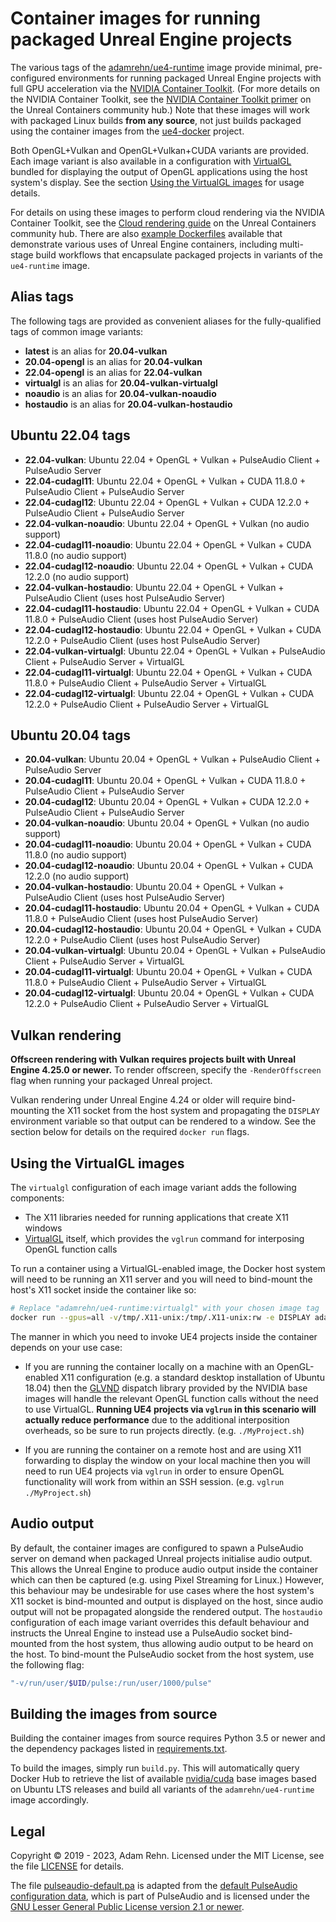 # Container images for running packaged Unreal Engine projects

The various tags of the [adamrehn/ue4-runtime](https://hub.docker.com/r/adamrehn/ue4-runtime) image provide minimal, pre-configured environments for running packaged Unreal Engine projects with full GPU acceleration via the [NVIDIA Container Toolkit](https://github.com/NVIDIA/nvidia-docker). (For more details on the NVIDIA Container Toolkit, see the [NVIDIA Container Toolkit primer](https://unrealcontainers.com/docs/concepts/nvidia-docker) on the Unreal Containers community hub.) Note that these images will work with packaged Linux builds **from any source**, not just builds packaged using the container images from the [ue4-docker](https://github.com/adamrehn/ue4-docker) project.

Both OpenGL+Vulkan and OpenGL+Vulkan+CUDA variants are provided. Each image variant is also available in a configuration with [VirtualGL](https://www.virtualgl.org/) bundled for displaying the output of OpenGL applications using the host system's display. See the section [Using the VirtualGL images](#using-the-virtualgl-images) for usage details.

For details on using these images to perform cloud rendering via the NVIDIA Container Toolkit, see the [Cloud rendering guide](https://unrealcontainers.com/docs/use-cases/cloud-rendering) on the Unreal Containers community hub. There are also [example Dockerfiles](https://github.com/adamrehn/ue4-example-dockerfiles) available that demonstrate various uses of Unreal Engine containers, including multi-stage build workflows that encapsulate packaged projects in variants of the `ue4-runtime` image.


## Alias tags

The following tags are provided as convenient aliases for the fully-qualified tags of common image variants:

- **latest** is an alias for **20.04-vulkan**
- **20.04-opengl** is an alias for **20.04-vulkan**
- **22.04-opengl** is an alias for **22.04-vulkan**
- **virtualgl** is an alias for **20.04-vulkan-virtualgl**
- **noaudio** is an alias for **20.04-vulkan-noaudio**
- **hostaudio** is an alias for **20.04-vulkan-hostaudio**


## Ubuntu 22.04 tags

- **22.04-vulkan**: Ubuntu 22.04 + OpenGL + Vulkan + PulseAudio Client + PulseAudio Server
- **22.04-cudagl11**: Ubuntu 22.04 + OpenGL + Vulkan + CUDA 11.8.0 + PulseAudio Client + PulseAudio Server
- **22.04-cudagl12**: Ubuntu 22.04 + OpenGL + Vulkan + CUDA 12.2.0 + PulseAudio Client + PulseAudio Server
- **22.04-vulkan-noaudio**: Ubuntu 22.04 + OpenGL + Vulkan (no audio support)
- **22.04-cudagl11-noaudio**: Ubuntu 22.04 + OpenGL + Vulkan + CUDA 11.8.0 (no audio support)
- **22.04-cudagl12-noaudio**: Ubuntu 22.04 + OpenGL + Vulkan + CUDA 12.2.0 (no audio support)
- **22.04-vulkan-hostaudio**: Ubuntu 22.04 + OpenGL + Vulkan + PulseAudio Client (uses host PulseAudio Server)
- **22.04-cudagl11-hostaudio**: Ubuntu 22.04 + OpenGL + Vulkan + CUDA 11.8.0 + PulseAudio Client (uses host PulseAudio Server)
- **22.04-cudagl12-hostaudio**: Ubuntu 22.04 + OpenGL + Vulkan + CUDA 12.2.0 + PulseAudio Client (uses host PulseAudio Server)
- **22.04-vulkan-virtualgl**: Ubuntu 22.04 + OpenGL + Vulkan + PulseAudio Client + PulseAudio Server + VirtualGL
- **22.04-cudagl11-virtualgl**: Ubuntu 22.04 + OpenGL + Vulkan + CUDA 11.8.0 + PulseAudio Client + PulseAudio Server + VirtualGL
- **22.04-cudagl12-virtualgl**: Ubuntu 22.04 + OpenGL + Vulkan + CUDA 12.2.0 + PulseAudio Client + PulseAudio Server + VirtualGL


## Ubuntu 20.04 tags

- **20.04-vulkan**: Ubuntu 20.04 + OpenGL + Vulkan + PulseAudio Client + PulseAudio Server
- **20.04-cudagl11**: Ubuntu 20.04 + OpenGL + Vulkan + CUDA 11.8.0 + PulseAudio Client + PulseAudio Server
- **20.04-cudagl12**: Ubuntu 20.04 + OpenGL + Vulkan + CUDA 12.2.0 + PulseAudio Client + PulseAudio Server
- **20.04-vulkan-noaudio**: Ubuntu 20.04 + OpenGL + Vulkan (no audio support)
- **20.04-cudagl11-noaudio**: Ubuntu 20.04 + OpenGL + Vulkan + CUDA 11.8.0 (no audio support)
- **20.04-cudagl12-noaudio**: Ubuntu 20.04 + OpenGL + Vulkan + CUDA 12.2.0 (no audio support)
- **20.04-vulkan-hostaudio**: Ubuntu 20.04 + OpenGL + Vulkan + PulseAudio Client (uses host PulseAudio Server)
- **20.04-cudagl11-hostaudio**: Ubuntu 20.04 + OpenGL + Vulkan + CUDA 11.8.0 + PulseAudio Client (uses host PulseAudio Server)
- **20.04-cudagl12-hostaudio**: Ubuntu 20.04 + OpenGL + Vulkan + CUDA 12.2.0 + PulseAudio Client (uses host PulseAudio Server)
- **20.04-vulkan-virtualgl**: Ubuntu 20.04 + OpenGL + Vulkan + PulseAudio Client + PulseAudio Server + VirtualGL
- **20.04-cudagl11-virtualgl**: Ubuntu 20.04 + OpenGL + Vulkan + CUDA 11.8.0 + PulseAudio Client + PulseAudio Server + VirtualGL
- **20.04-cudagl12-virtualgl**: Ubuntu 20.04 + OpenGL + Vulkan + CUDA 12.2.0 + PulseAudio Client + PulseAudio Server + VirtualGL


## Vulkan rendering

**Offscreen rendering with Vulkan requires projects built with Unreal Engine 4.25.0 or newer.** To render offscreen, specify the `-RenderOffscreen` flag when running your packaged Unreal project.

Vulkan rendering under Unreal Engine 4.24 or older will require bind-mounting the X11 socket from the host system and propagating the `DISPLAY` environment variable so that output can be rendered to a window. See the section below for details on the required `docker run` flags.


## Using the VirtualGL images

The `virtualgl` configuration of each image variant adds the following components:

- The X11 libraries needed for running applications that create X11 windows
- [VirtualGL](https://www.virtualgl.org/) itself, which provides the `vglrun` command for interposing OpenGL function calls

To run a container using a VirtualGL-enabled image, the Docker host system will need to be running an X11 server and you will need to bind-mount the host's X11 socket inside the container like so:

```bash
# Replace "adamrehn/ue4-runtime:virtualgl" with your chosen image tag
docker run --gpus=all -v/tmp/.X11-unix:/tmp/.X11-unix:rw -e DISPLAY adamrehn/ue4-runtime:virtualgl bash
```

The manner in which you need to invoke UE4 projects inside the container depends on your use case:

- If you are running the container locally on a machine with an OpenGL-enabled X11 configuration (e.g. a standard desktop installation of Ubuntu 18.04) then the [GLVND](https://github.com/NVIDIA/libglvnd) dispatch library provided by the NVIDIA base images will handle the relevant OpenGL function calls without the need to use VirtualGL. **Running UE4 projects via `vglrun` in this scenario will actually reduce performance** due to the additional interposition overheads, so be sure to run projects directly. (e.g. `./MyProject.sh`)

- If you are running the container on a remote host and are using X11 forwarding to display the window on your local machine then you will need to run UE4 projects via `vglrun` in order to ensure OpenGL functionality will work from within an SSH session. (e.g. `vglrun ./MyProject.sh`)


## Audio output

By default, the container images are configured to spawn a PulseAudio server on demand when packaged Unreal projects initialise audio output. This allows the Unreal Engine to produce audio output inside the container which can then be captured (e.g. using Pixel Streaming for Linux.) However, this behaviour may be undesirable for use cases where the host system's X11 socket is bind-mounted and output is displayed on the host, since audio output will not be propagated alongside the rendered output. The `hostaudio` configuration of each image variant overrides this default behaviour and instructs the Unreal Engine to instead use a PulseAudio socket bind-mounted from the host system, thus allowing audio output to be heard on the host. To bind-mount the PulseAudio socket from the host system, use the following flag:

```bash
"-v/run/user/$UID/pulse:/run/user/1000/pulse"
```


## Building the images from source

Building the container images from source requires Python 3.5 or newer and the dependency packages listed in [requirements.txt](https://github.com/adamrehn/ue4-runtime/blob/master/requirements.txt).

To build the images, simply run `build.py`. This will automatically query Docker Hub to retrieve the list of available [nvidia/cuda](https://hub.docker.com/r/nvidia/cuda) base images based on Ubuntu LTS releases and build all variants of the `adamrehn/ue4-runtime` image accordingly.


## Legal

Copyright &copy; 2019 - 2023, Adam Rehn. Licensed under the MIT License, see the file [LICENSE](https://github.com/adamrehn/ue4-runtime/blob/master/LICENSE) for details.

The file [pulseaudio-default.pa](./base/pulseaudio-default.pa) is adapted from the [default PulseAudio configuration data](https://github.com/pulseaudio/pulseaudio/blob/v12.2/src/daemon/default.pa.in), which is part of PulseAudio and is licensed under the [GNU Lesser General Public License version 2.1 or newer](https://github.com/pulseaudio/pulseaudio/blob/master/LGPL).
